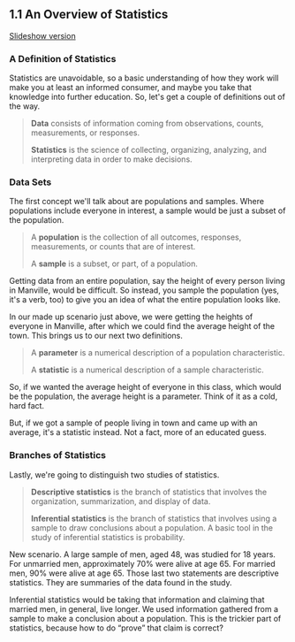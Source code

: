 ## 1.1 An Overview of Statistics

[Slideshow version](https://1drv.ms/p/s!ApcrauBhfAnEj-YyIiVY8u5voDvWfg?e=Q2fOYw)

### A Definition of Statistics
Statistics are unavoidable, so a basic understanding of how they work will make you at least an informed consumer, and maybe you take that knowledge into further education. So, let's get a couple of definitions out of the way.

> **Data** consists of information coming from observations, counts, measurements, or responses.
>
> **Statistics** is the science of collecting, organizing, analyzing, and interpreting data in order to make decisions.

### Data Sets
The first concept we'll talk about are populations and samples. Where populations include everyone in interest, a sample would be just a subset of the population.

> A **population** is the collection of all outcomes, responses, measurements, or counts that are of interest.
>
> A **sample** is a subset, or part, of a population.

Getting data from an entire population, say the height of every person living in Manville, would be difficult. So instead, you sample the population (yes, it's a verb, too) to give you an idea of what the entire population looks like.

In our made up scenario just above, we were getting the heights of everyone in Manville, after which we could find the average height of the town. This brings us to our next two definitions.

> A **parameter** is a numerical description of a population characteristic.
>
> A **statistic** is a numerical description of a sample characteristic.

So, if we wanted the average height of everyone in this class, which would be the population, the average height is a parameter. Think of it as a cold, hard fact.

But, if we got a sample of people living in town and came up with an average, it's a statistic instead. Not a fact, more of an educated guess.

### Branches of Statistics

Lastly, we're going to distinguish two studies of statistics.

> **Descriptive statistics** is the branch of statistics that involves the organization, summarization, and display of data.
>
> **Inferential statistics** is the branch of statistics that involves using a sample to draw conclusions about a population. A basic tool in the study of inferential statistics is probability.

New scenario. A large sample of men, aged 48, was studied for 18 years. For unmarried men, approximately 70% were alive at age 65. For married men, 90% were alive at age 65. Those last two statements are descriptive statistics. They are summaries of the data found in the study.

Inferential statistics would be taking that information and claiming that married men, in general, live longer. We used information gathered from a sample to make a conclusion about a population. This is the trickier part of statistics, because how to do “prove” that claim is correct?